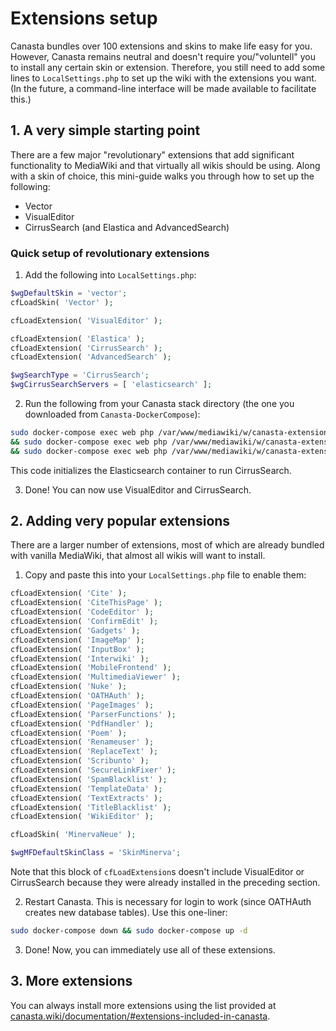 # Extensions setup
Canasta bundles over 100 extensions and skins to make life easy for you. However, Canasta remains neutral and doesn't require you/"voluntell" you to install any certain skin or extension. Therefore, you still need to add some lines to `LocalSettings.php` to set up the wiki with the extensions you want. (In the future, a command-line interface will be made available to facilitate this.)

## 1. A very simple starting point
There are a few major "revolutionary" extensions that add significant functionality to MediaWiki and that virtually all wikis should be using. Along with a skin of choice, this mini-guide walks you through how to set up the following:

- Vector
- VisualEditor
- CirrusSearch (and Elastica and AdvancedSearch)

### Quick setup of revolutionary extensions

1. Add the following into `LocalSettings.php`:

```php
$wgDefaultSkin = 'vector';
cfLoadSkin( 'Vector' );

cfLoadExtension( 'VisualEditor' );

cfLoadExtension( 'Elastica' );
cfLoadExtension( 'CirrusSearch' );
cfLoadExtension( 'AdvancedSearch' );

$wgSearchType = 'CirrusSearch';
$wgCirrusSearchServers = [ 'elasticsearch' ];
```

2. Run the following from your Canasta stack directory (the one you downloaded from `Canasta-DockerCompose`):

```bash
sudo docker-compose exec web php /var/www/mediawiki/w/canasta-extensions/CirrusSearch/maintenance/UpdateSearchIndexConfig.php \
&& sudo docker-compose exec web php /var/www/mediawiki/w/canasta-extensions/CirrusSearch/maintenance/ForceSearchIndex.php --skipLinks --indexOnSkip \
&& sudo docker-compose exec web php /var/www/mediawiki/w/canasta-extensions/CirrusSearch/maintenance/ForceSearchIndex.php --skipParse
```

This code initializes the Elasticsearch container to run CirrusSearch.

3. Done! You can now use VisualEditor and CirrusSearch.

## 2. Adding very popular extensions
There are a larger number of extensions, most of which are already bundled with vanilla MediaWiki, that almost all wikis will want to install.

1. Copy and paste this into your `LocalSettings.php` file to enable them:

```php
cfLoadExtension( 'Cite' );
cfLoadExtension( 'CiteThisPage' );
cfLoadExtension( 'CodeEditor' );
cfLoadExtension( 'ConfirmEdit' );
cfLoadExtension( 'Gadgets' );
cfLoadExtension( 'ImageMap' );
cfLoadExtension( 'InputBox' );
cfLoadExtension( 'Interwiki' );
cfLoadExtension( 'MobileFrontend' );
cfLoadExtension( 'MultimediaViewer' );
cfLoadExtension( 'Nuke' );
cfLoadExtension( 'OATHAuth' );
cfLoadExtension( 'PageImages' );
cfLoadExtension( 'ParserFunctions' );
cfLoadExtension( 'PdfHandler' );
cfLoadExtension( 'Poem' );
cfLoadExtension( 'Renameuser' );
cfLoadExtension( 'ReplaceText' );
cfLoadExtension( 'Scribunto' );
cfLoadExtension( 'SecureLinkFixer' );
cfLoadExtension( 'SpamBlacklist' );
cfLoadExtension( 'TemplateData' );
cfLoadExtension( 'TextExtracts' );
cfLoadExtension( 'TitleBlacklist' );
cfLoadExtension( 'WikiEditor' );

cfLoadSkin( 'MinervaNeue' );

$wgMFDefaultSkinClass = 'SkinMinerva';
```

Note that this block of `cfLoadExtension`s doesn't include VisualEditor or CirrusSearch because they were already installed in the preceding section.

2. Restart Canasta. This is necessary for login to work (since OATHAuth creates new database tables). Use this one-liner:

```bash
sudo docker-compose down && sudo docker-compose up -d
```

3. Done! Now, you can immediately use all of these extensions.

## 3. More extensions
You can always install more extensions using the list provided at [canasta.wiki/documentation/#extensions-included-in-canasta](https://canasta.wiki/documentation/#extensions-included-in-canasta).
